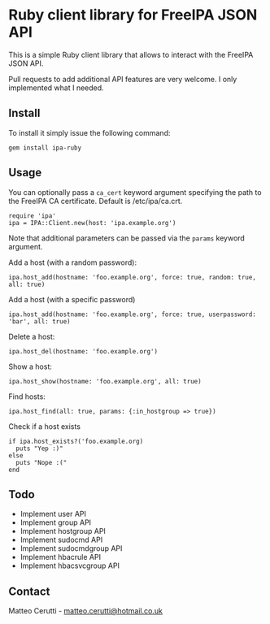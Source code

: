 # Ruby client library for FreeIPA JSON API
This is a simple Ruby client library that allows to interact with the FreeIPA JSON API.

Pull requests to add additional API features are very welcome. I only implemented what I needed.

## Install
To install it simply issue the following command:

```
gem install ipa-ruby
```

## Usage

You can optionally pass a `ca_cert` keyword argument specifying the path to the FreeIPA CA certificate. Default is /etc/ipa/ca.crt.
```
require 'ipa'
ipa = IPA::Client.new(host: 'ipa.example.org')
```

Note that additional parameters can be passed via the `params` keyword argument.

Add a host (with a random password):
```
ipa.host_add(hostname: 'foo.example.org', force: true, random: true, all: true)
```

Add a host (with a specific password)
```
ipa.host_add(hostname: 'foo.example.org', force: true, userpassword: 'bar', all: true)
```

Delete a host:
```
ipa.host_del(hostname: 'foo.example.org')
```

Show a host:
```
ipa.host_show(hostname: 'foo.example.org', all: true)
```

Find hosts:
```
ipa.host_find(all: true, params: {:in_hostgroup => true})
```

Check if a host exists
```
if ipa.host_exists?('foo.example.org)
  puts "Yep :)"
else
  puts "Nope :("
end
```

## Todo

* Implement user API
* Implement group API
* Implement hostgroup API
* Implement sudocmd API
* Implement sudocmdgroup API
* Implement hbacrule API
* Implement hbacsvcgroup API

## Contact
Matteo Cerutti - matteo.cerutti@hotmail.co.uk
